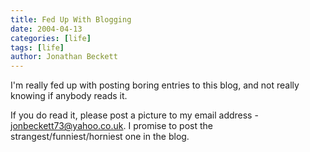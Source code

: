 ```yaml
---
title: Fed Up With Blogging
date: 2004-04-13
categories: [life]
tags: [life]
author: Jonathan Beckett
---
```


I'm really fed up with posting boring entries to this blog, and not really knowing if anybody reads it.

If you do read it, please post a picture to my email address - jonbeckett73@yahoo.co.uk. I promise to post the strangest/funniest/horniest one in the blog.